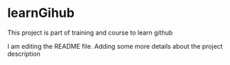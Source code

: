 # learnGihub
This project is part of training and course to learn github

I am editing the README file. Adding some more details about the project description
